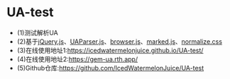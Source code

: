 # UA-test
* (1)测试解析UA
* (2)基于[jQuery.js](https://github.com/jquery/jquery)、[UAParser.js](https://github.com/faisalman/ua-parser-js)、[browser.js](https://github.com/mumuy/browser)、[marked.js](https://github.com/chjj/marked)、[normalize.css](https://github.com/necolas/normalize.css)
* (3)在线使用地址1:https://icedwatermelonjuice.github.io/UA-test/
* (4)在线使用地址2:https://gem-ua.rth.app/
* (5)Github仓库:https://github.com/IcedWatermelonJuice/UA-test
